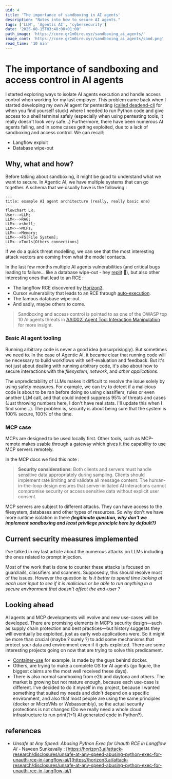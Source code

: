 ```yaml
---
uid: 4
title: 'The importance of sandboxing in AI agents'
description: "Notes into how to secure AI agents."
tags: ['LLM', 'Agentic AI', 'cybersecurity']
date: '2025-08-15T03:48:00+01:00'
path_image: 'https://core.gr1m0ire.xyz/sandboxing_ai_agents/'
image_cont: 'https://core.gr1m0ire.xyz/sandboxing_ai_agents/sand.png'
read_time: '10 min'
---
```


# The importance of sandboxing and access control in AI agents

I started exploring ways to isolate AI agents execution and handle access control when working for my last employer. 
This problem came back when I started developing my own AI agent for pentesting ([called deadend-cli](https://github.com/gemini-15/deadend-cli) for when you find yourself stuck) where I needed to run Python code and give access to a shell terminal safely (especially when using pentesting tools, it really doesn't look very safe...)
Furthermore, there have been numerous AI agents failing, and in some cases getting exploited, due to a lack of sandboxing and access control.
We can recall:
- Langflow exploit
- Database wipe-out 

## Why, what and how?

Before talking about sandboxing, it might be good to understand what we want to secure.
In Agentic AI, we have multiple systems that can go together. A schema that we usually have is the following : 
```mermaid
---
title: example AI agent architecture (really, really basic one)
---
flowchart LR;
User-->LLM;
LLM<-->RAG;
LLM<-->shell;
LLM<-->MCPs;
LLM<-->Memory;
LLM<-->FS[File System];
LLM<-->Tools[Others connections]

```

If we do a quick threat modelling, we can see that the most interesting attack vectors are coming from what the model contacts.

In the last few months multiple AI agents vulnerabilities (and critical bugs leading to failure... like a database wipe-out - hey [replit](https://cybernews.com/ai-news/replit-ai-vive-code-rogue/) 👋), but also other interesting ones that lead to an RCE :
- The langflow RCE discovered by [Horizon3](https://horizon3.ai/attack-research/disclosures/unsafe-at-any-speed-abusing-python-exec-for-unauth-rce-in-langflow-ai/). 
- Cursor vulnerability that leads to an RCE through [auto-execution](https://www.aim.security/post/when-public-prompts-turn-into-local-shells-rce-in-cursor-via-mcp-auto-start). 
- The famous database wipe-out. 
- And sadly, maybe others to come.



> Sandboxing and access control is pointed to as one of the OWASP top 10 AI agents threats in [AAI002: Agent Tool Interaction Manipulation](https://github.com/precize/Agentic-AI-Top10-Vulnerability/blob/main/agent-critical-systems-02.md) for more insight. 



### Basic AI agent tooling

Running arbitrary code is never a good idea (unsurprisingly). But sometimes we need to. In the case of Agentic AI, it became clear that running code will be necessary to build workflows with self-evaluation and feedback.
But it's not just about dealing with running arbitrary code, it's also about how to secure interactions with the *filesystem*, *network*, and *other applications*.

The unpredictability of LLMs makes it difficult to resolve the issue solely by using safety measures. For example, we can try to detect if a malicious code is about to be ran before doing so using classifiers, rules or even another LLM call, and that could indeed suppress 95% of threats and cases (Just throwing numbers here, I don't have real stats. I'll update this when I find some...). The problem is, security is about being sure that the system is 100% secure, 100% of the time. 

### MCP case

MCPs are designed to be used locally first. Other tools, such as MCP-remote makes usable through a gateway which gives it the capability to use MCP servers remotely. 
  
In the MCP docs we find this note : 
> **Security considerations**: Both clients and servers must handle sensitive data appropriately during sampling. Clients should implement rate limiting and validate all message content. The human-in-the-loop design ensures that server-initiated AI interactions cannot compromise security or access sensitive data without explicit user consent.

MCP servers are subject to different attacks. They can have access to the filesystem, databases and other types of resources. So why don't we have more runtime isolation in there ***(legitimate question, why don't we implement sandboxing and least privilege principle here by default?)***



## Current security measures implemented

I've talked in my last article about the numerous attacks on LLMs including the ones related to prompt injection.

Most of the work that is done to counter these attacks is focused on guardrails, classifiers and scanners. Supposedly, this should resolve most of the issues.
However the question is: *Is it better to spend time looking at each user input to see if it is malicious or be able to run anything in a secure environment that doesn't affect the end-user ?*

 ## Looking ahead 

AI agents and MCP developments will evolve and new use-cases will be developed. 
There are promising elements in MCP’s security design—such as supply chain protection and best practices—but history suggests they will eventually be exploited, just as early web applications were.
So it might be more than crucial (maybe ? surely ?) to add some mechanisms that protect your data and environment even if it gets exploited. There are some interesting projects going on now that are trying to solve this predicament. 
- [Container-use](https://github.com/dagger/container-use) for example, is made by the guys behind docker. 
- Others, are trying to make a complete OS for AI agents (go figure, the biggest claims are the most well received these days). 
- There is also normal sandboxing from e2b and daytona and others. 
The market is growing but not mature enough, because each use-case is different. I've decided to do it myself in my project, because I wanted something that suited my needs and didn't depend on a specific environment, and also that most people are using the same principles (docker or MicroVMs or Webassembly), so the actual security protections is not changed (Do we really need a whole cloud infrastructure to run print(1+1) AI generated code in Python?).  
## references

- *Unsafe at Any Speed: Abusing Python Exec for Unauth RCE in Langflow AI* - Naveen Sunkavally : [https://horizon3.ai/attack-research/disclosures/unsafe-at-any-speed-abusing-python-exec-for-unauth-rce-in-langflow-ai/](https://horizon3.ai/attack-research/disclosures/unsafe-at-any-speed-abusing-python-exec-for-unauth-rce-in-langflow-ai/)